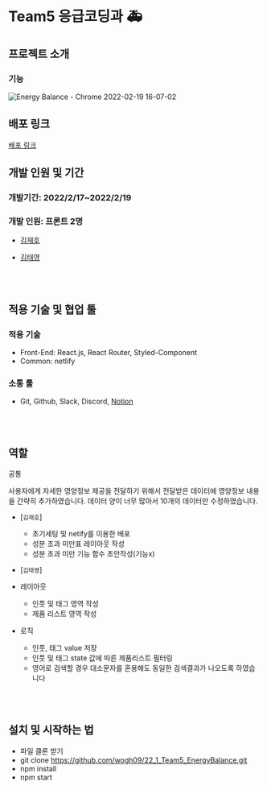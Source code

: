 # Team5 응급코딩과 🚑

## 프로젝트 소개

### 기능


![Energy Balance - Chrome 2022-02-19 16-07-02](https://user-images.githubusercontent.com/84889602/154790853-e8ea5bd7-9a53-46e1-981a-cf94e427bb02.gif)



## 배포 링크

<a href="https://vigilant-allen-cdf3c0.netlify.app/">배포 링크</a>

## 개발 인원 및 기간

### 개발기간: 2022/2/17~2022/2/19

### 개발 인원: 프론트 2명

- <a href="https://github.com/wogh09">김재호</a>
- <a href="https://github.com/Moro-yong">김태영</a>

  <br/><br/>

## 적용 기술 및 협업 툴

### 적용 기술

- Front-End: React.js, React Router, Styled-Component
- Common: netlify

### 소통 툴

- Git, Github, Slack, Discord, <a href="https://www.notion.so/6-2b9b1d3e95a0403a809ec060daef027b">Notion</a>

<br/><br/>

## 역할

공통

  사용자에게 자세한 영양정보 제공을 전달하기 위해서 전달받은 데이터에 영양정보 내용을 간략히 추가하였습니다.
   데이터 양이 너무 많아서 10개의 데이터만 수정하였습니다.

- [`김재호`]

  - 초기세팅 및 netify를 이용한 배포
  - 성분 초과 미만표 레이아웃 작성
  - 성분 초과 미만 기능 함수 초안작성(기능x)


- [`김태영`]

  
- 레이아웃
    - 인풋 및 태그 영역 작성
    - 제품 리스트 영역 작성
- 로직
    - 인풋, 태그 value 저장
    - 인풋 및 태그 state 값에 따른 제품리스트 필터링
    - 영어로 검색할 경우 대소문자를 혼용해도 동일한 검색결과가 나오도록 하였습니다

<br/><br/>

## 설치 및 시작하는 법

- 파일 클론 받기
- git clone https://github.com/wogh09/22_1_Team5_EnergyBalance.git
- npm install
- npm start
  </br>
